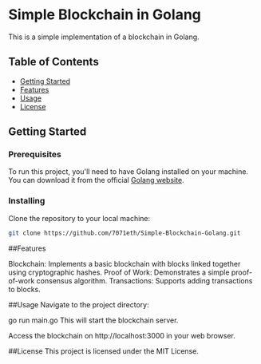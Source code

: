 # Simple Blockchain in Golang

This is a simple implementation of a blockchain in Golang.

## Table of Contents

- [Getting Started](#getting-started)
- [Features](#features)
- [Usage](#usage)
- [License](#license)

## Getting Started

### Prerequisites

To run this project, you'll need to have Golang installed on your machine. You can download it from the official [Golang website](https://golang.org/).

### Installing

Clone the repository to your local machine:

```bash
git clone https://github.com/7071eth/Simple-Blockchain-Golang.git
```


##Features

Blockchain: Implements a basic blockchain with blocks linked together using cryptographic hashes.
Proof of Work: Demonstrates a simple proof-of-work consensus algorithm.
Transactions: Supports adding transactions to blocks.

##Usage
Navigate to the project directory:

go run main.go
This will start the blockchain server.

Access the blockchain on http://localhost:3000 in your web browser.

##License
This project is licensed under the MIT License.

